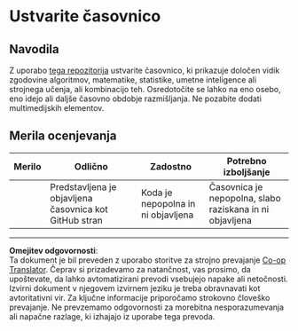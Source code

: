 <!--
CO_OP_TRANSLATOR_METADATA:
{
  "original_hash": "eb6e4d5afd1b21a57d2b9e6d0aac3969",
  "translation_date": "2025-09-05T12:55:59+00:00",
  "source_file": "1-Introduction/2-history-of-ML/assignment.md",
  "language_code": "sl"
}
-->
# Ustvarite časovnico

## Navodila

Z uporabo [tega repozitorija](https://github.com/Digital-Humanities-Toolkit/timeline-builder) ustvarite časovnico, ki prikazuje določen vidik zgodovine algoritmov, matematike, statistike, umetne inteligence ali strojnega učenja, ali kombinacijo teh. Osredotočite se lahko na eno osebo, eno idejo ali daljše časovno obdobje razmišljanja. Ne pozabite dodati multimedijskih elementov.

## Merila ocenjevanja

| Merilo  | Odlično                                          | Zadostno                               | Potrebno izboljšanje                                           |
| --------| ------------------------------------------------ | --------------------------------------- | -------------------------------------------------------------- |
|         | Predstavljena je objavljena časovnica kot GitHub stran | Koda je nepopolna in ni objavljena      | Časovnica je nepopolna, slabo raziskana in ni objavljena       |

---

**Omejitev odgovornosti**:  
Ta dokument je bil preveden z uporabo storitve za strojno prevajanje [Co-op Translator](https://github.com/Azure/co-op-translator). Čeprav si prizadevamo za natančnost, vas prosimo, da upoštevate, da lahko avtomatizirani prevodi vsebujejo napake ali netočnosti. Izvirni dokument v njegovem izvirnem jeziku je treba obravnavati kot avtoritativni vir. Za ključne informacije priporočamo strokovno človeško prevajanje. Ne prevzemamo odgovornosti za morebitna nesporazumevanja ali napačne razlage, ki izhajajo iz uporabe tega prevoda.
